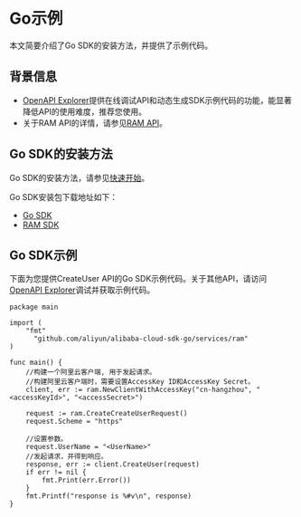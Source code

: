 # Go示例

本文简要介绍了Go SDK的安装方法，并提供了示例代码。

## 背景信息

-   [OpenAPI Explorer](https://api.aliyun.com/)提供在线调试API和动态生成SDK示例代码的功能，能显著降低API的使用难度，推荐您使用。
-   关于RAM API的详情，请参见[RAM API](/intl.zh-CN/API参考（RAM）/API概览.md)。

## Go SDK的安装方法

Go SDK的安装方法，请参见[快速开始]()。

Go SDK安装包下载地址如下：

-   [Go SDK](https://github.com/aliyun/alibaba-cloud-sdk-go)
-   [RAM SDK](https://github.com/aliyun/alibaba-cloud-sdk-go/tree/master/services/ram)

## Go SDK示例

下面为您提供CreateUser API的Go SDK示例代码。关于其他API，请访问[OpenAPI Explorer](https://api.aliyun.com/)调试并获取示例代码。

```
package main

import (
    "fmt"
      "github.com/aliyun/alibaba-cloud-sdk-go/services/ram"
)

func main() {
    //构建一个阿里云客户端, 用于发起请求。
    //构建阿里云客户端时，需要设置AccessKey ID和AccessKey Secret。
    client, err := ram.NewClientWithAccessKey("cn-hangzhou", "<accessKeyId>", "<accessSecret>")

    request := ram.CreateCreateUserRequest()
    request.Scheme = "https"
    
    //设置参数。
    request.UserName = "<UserName>"
    //发起请求，并得到响应。
    response, err := client.CreateUser(request)
    if err != nil {
        fmt.Print(err.Error())
    }
    fmt.Printf("response is %#v\n", response)
}
```

